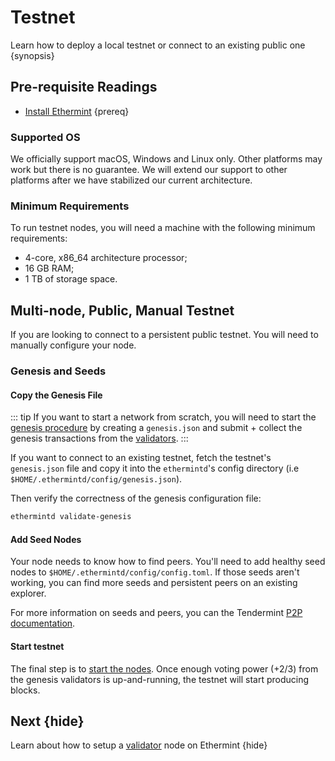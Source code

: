 <!--
order: 3
-->

# Testnet

Learn how to deploy a local testnet or connect to an existing public one {synopsis}

## Pre-requisite Readings

- [Install Ethermint](./installation.md) {prereq}

### Supported OS

We officially support macOS, Windows and Linux only. Other platforms may work but there is no
guarantee. We will extend our support to other platforms after we have stabilized our current
architecture.

### Minimum Requirements

To run testnet nodes, you will need a machine with the following minimum requirements:

- 4-core, x86_64 architecture processor;
- 16 GB RAM;
- 1 TB of storage space.

## Multi-node, Public, Manual Testnet

If you are looking to connect to a persistent public testnet. You will need to manually configure your node.

### Genesis and Seeds

#### Copy the Genesis File

::: tip
If you want to start a network from scratch, you will need to start the [genesis procedure](#genesis-procedure) by creating a `genesis.json` and submit + collect the genesis transactions from the [validators](./validator-setup.md).
:::

If you want to connect to an existing testnet, fetch the testnet's `genesis.json` file and copy it into the `ethermintd`'s config directory (i.e `$HOME/.ethermintd/config/genesis.json`).

Then verify the correctness of the genesis configuration file:

```bash
ethermintd validate-genesis
```

#### Add Seed Nodes

Your node needs to know how to find peers. You'll need to add healthy seed nodes to `$HOME/.ethermintd/config/config.toml`. If those seeds aren't working, you can find more seeds and persistent peers on an existing explorer.

For more information on seeds and peers, you can the Tendermint [P2P documentation](https://docs.tendermint.com/master/spec/p2p/peer.html).

#### Start testnet

The final step is to [start the nodes](./run_node.md#start-node). Once enough voting power (+2/3) from the genesis validators is up-and-running, the testnet will start producing blocks.

## Next {hide}

Learn about how to setup a [validator](./validator-setup.md) node on Ethermint {hide}
